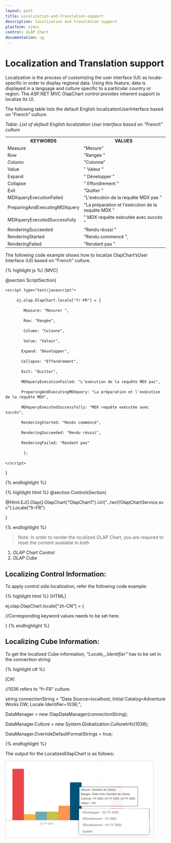 ```yaml
---
layout: post
title: Localization-and-Translation-support
description: localization and translation support
platform: ejmvc
control: OLAP Chart
documentation: ug
---
```


# Localization and Translation support

Localization is the process of customizing the user interface (UI) as locale-specific in order to display regional data. Using this feature, data is displayed in a language and culture specific to a particular country or region. The ASP.NET MVC OlapChart control provides inherent support to localize its UI.

The following table lists the default English localizationUserInterface based on “French” culture.

_Table: List of default English localization User Interface based on “French” culture_

<table>
<tr>
<th>
KEYWORDS</th><th>
VALUES</th></tr>
<tr>
<td>
Measure</td><td>
“Mesure”</td></tr>
<tr>
<td>
Row</td><td>
"Rangée "</td></tr>
<tr>
<td>
Column</td><td>
"Colonne”</td></tr>
<tr>
<td>
Value</td><td>
" Valeur "</td></tr>
<tr>
<td>
Expand</td><td>
" Développer "</td></tr>
<tr>
<td>
Collapse</td><td>
" Effondrement "</td></tr>
<tr>
<td>
Exit</td><td>
“Quitter "</td></tr>
<tr>
<td>
MDXqueryExecutionFailed</td><td>
"L'exécution de la requête MDX pas "</td></tr>
<tr>
<td>
PreparingAndExecutingMDXquery</td><td>
"La préparation et l'exécution de la requête MDX "</td></tr>
<tr>
<td>
MDXqueryExecutedSuccessfully</td><td>
" MDX requête exécutée avec succès "</td></tr>
<tr>
<td>
RenderingSucceeded</td><td>
“Rendu réussi "</td></tr>
<tr>
<td>
RenderingStarted</td><td>
“Rendu commencé ",</td></tr>
<tr>
<td>
RenderingFailed</td><td>
"Rendant pas "</td></tr>
</table>


The following code example shows how to localize OlapChart’sUser Interface (UI) based on “French” culture.

{% highlight js %}
[MVC]

@section ScriptSection{

    <script type="text/javascript">

         ej.olap.OlapChart.locale["fr-FR"] = {

            Measure: "Mesurer ",

            Row: "Rangée",

            Column: "Colonne",

            Value: "Valeur",

           Expand: "Développer",

           Collapse: "Effondrement",

           Exit: "Quitter",                                                                                                

           MDXqueryExecutionFailed: "L'exécution de la requête MDX pas",

           PreparingAndExecutingMDXquery: "La préparation et l'exécution de la requête MDX",

           MDXqueryExecutedSuccessfully: "MDX requête exécutée avec succès",                   

           RenderingStarted: "Rendu commencé",           

           RenderingSucceeded: "Rendu réussi",

           RenderingFailed: "Rendant pas"

            };	

    </script>

}


{% endhighlight %}

{% highlight html %}
@section ControlsSection{

@Html.EJ().Olap().OlapChart("OlapChart1").Url("../wcf/OlapChartService.svc").Locale("fr-FR")

} 

{% endhighlight  %}


> Note: In order to render the localized OLAP Chart, you are required to reset the content available in both

1. _OLAP Chart Control_
2. _OLAP Cube_

## Localizing Control Information:

To apply control side localization, refer the following code example:


{% highlight html %}
[HTML]

ej.olap.OlapChart.locale["zh-CN"] = {

//Corresponding keyword values needs to be set here.

}
{% endhighlight  %}

## Localizing Cube Information:

To get the localized Cube information, “_Locale__Identifier"_ has to be set in the connection string:

{% highlight c# %}

[C#]

//1036 refers to “fr-FR” culture.

string connectionString = "Data Source=localhost; Initial Catalog=Adventure Works DW; Locale Identifier=1036;";

DataManager = new OlapDataManager(connectionString);

DataManager.Culture = new System.Globalization.CultureInfo(1036);

DataManager.OverrideDefaultFormatStrings = true;

{% endhighlight %}


The output for the LocalizedOlapChart is as follows:

![C:/Users/labuser/Desktop/a.png](Localization-and-Translation-support_images/Localization-and-Translation-support_img2.png)



